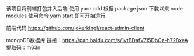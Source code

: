 该项目将前端打包并入后端
使用 yarn add 根据 package.json 下载以来 node modules
使用命令 yarn start 即可开始运行

前端代码
https://github.com/jokerkingl/react-admin-client

mongoDB数据库
链接：https://pan.baidu.com/s/1vtBDafV7I5DbCz-h728xeA 
提取码：m63n
